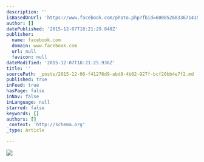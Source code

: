 ```yaml
---
description: ''
isBasedOnUrl: 'https://www.facebook.com/photo.php?fbid=600852683367141&set=t.100003272439700&type=3&theater'
author: []
datePublished: '2015-12-07T18:21:29.848Z'
publisher:
  name: facebook.com
  domain: www.facebook.com
  url: null
  favicon: null
dateModified: '2015-12-07T18:21:25.936Z'
title: ''
sourcePath: _posts/2015-12-06-f41276d9-abd8-4b02-927f-bcf20bb4e7f2.md
published: true
inFeed: true
hasPage: false
inNav: false
inLanguage: null
starred: false
keywords: []
authors: []
_context: 'http://schema.org'
_type: Article

---
```

![](https://scontent-arn2-1.xx.fbcdn.net/hphotos-xat1/t31.0-8/s960x960/10293549_600852683367141_3494076079910968198_o.jpg)